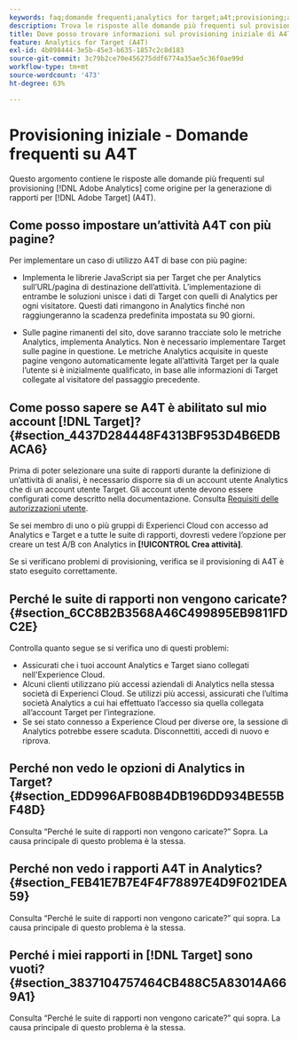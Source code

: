 ```yaml
---
keywords: faq;domande frequenti;analytics for target;a4t;provisioning;adobe experience cloud
description: Trova le risposte alle domande più frequenti sul provisioning di Analytics per attività [!DNL Target] (A4T), which lets you use Analytics reporting for [!DNL Target] .
title: Dove posso trovare informazioni sul provisioning iniziale di A4T?
feature: Analytics for Target (A4T)
exl-id: 4b098444-3e5b-45e3-b635-1857c2c8d183
source-git-commit: 3c79b2ce70e456275ddf6774a35ae5c36f0ae99d
workflow-type: tm+mt
source-wordcount: '473'
ht-degree: 63%

---
```


# Provisioning iniziale - Domande frequenti su A4T

Questo argomento contiene le risposte alle domande più frequenti sul provisioning [!DNL Adobe Analytics] come origine per la generazione di rapporti per [!DNL Adobe Target] (A4T).

## Come posso impostare un’attività A4T con più pagine?

Per implementare un caso di utilizzo A4T di base con più pagine:

* Implementa le librerie JavaScript sia per Target che per Analytics sull’URL/pagina di destinazione dell’attività. L’implementazione di entrambe le soluzioni unisce i dati di Target con quelli di Analytics per ogni visitatore. Questi dati rimangono in Analytics finché non raggiungeranno la scadenza predefinita impostata su 90 giorni.

* Sulle pagine rimanenti del sito, dove saranno tracciate solo le metriche Analytics, implementa Analytics. Non è necessario implementare Target sulle pagine in questione. Le metriche Analytics acquisite in queste pagine vengono automaticamente legate all’attività Target per la quale l’utente si è inizialmente qualificato, in base alle informazioni di Target collegate al visitatore del passaggio precedente.

## Come posso sapere se A4T è abilitato sul mio account [!DNL Target]? {#section_4437D284448F4313BF953D4B6EDBACA6}

Prima di poter selezionare una suite di rapporti durante la definizione di un’attività di analisi, è necessario disporre sia di un account utente Analytics che di un account utente Target. Gli account utente devono essere configurati come descritto nella documentazione. Consulta [Requisiti delle autorizzazioni utente](/help/c-integrating-target-with-mac/a4t/account-reqs.md#concept_4BC06CAB00BF46FF9362AFE98656B083).

Se sei membro di uno o più gruppi di Experienci Cloud con accesso ad Analytics e Target e a tutte le suite di rapporti, dovresti vedere l’opzione per creare un test A/B con Analytics in **[!UICONTROL Crea attività]**.

Se si verificano problemi di provisioning, verifica se il provisioning di A4T è stato eseguito correttamente.

## Perché le suite di rapporti non vengono caricate? {#section_6CC8B2B3568A46C499895EB9811FDC2E}

Controlla quanto segue se si verifica uno di questi problemi:

* Assicurati che i tuoi account Analytics e Target siano collegati nell&#39;Experience Cloud.
* Alcuni clienti utilizzano più accessi aziendali di Analytics nella stessa società di Experienci Cloud. Se utilizzi più accessi, assicurati che l’ultima società Analytics a cui hai effettuato l’accesso sia quella collegata all’account Target per l’integrazione.
* Se sei stato connesso a Experience Cloud per diverse ore, la sessione di Analytics potrebbe essere scaduta. Disconnettiti, accedi di nuovo e riprova.

## Perché non vedo le opzioni di Analytics in Target? {#section_EDD996AFB08B4DB196DD934BE55BF48D}

Consulta “Perché le suite di rapporti non vengono caricate?” Sopra. La causa principale di questo problema è la stessa.

## Perché non vedo i rapporti A4T in Analytics? {#section_FEB41E7B7E4F4F78897E4D9F021DEA59}

Consulta “Perché le suite di rapporti non vengono caricate?” qui sopra. La causa principale di questo problema è la stessa.

## Perché i miei rapporti in [!DNL Target] sono vuoti? {#section_3837104757464CB488C5A83014A669A1}

Consulta “Perché le suite di rapporti non vengono caricate?” qui sopra. La causa principale di questo problema è la stessa.
